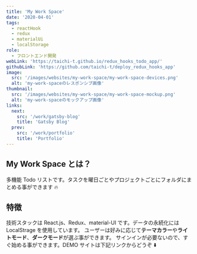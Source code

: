 ```yaml
---
title: 'My Work Space'
date: '2020-04-01'
tags:
  - reactHook
  - redux
  - materialUi
  - localStorage
role:
  - フロントエンド開発
webLink: 'https://taichi-t.github.io/redux_hooks_todo_app/'
githubLink: 'https://github.com/taichi-t/deploy_redux_hooks_app'
image:
  src: '/images/websites/my-work-space/my-work-space-devices.png'
  alt: 'my-work-spaceのレスポンシブ画像'
thumbnail:
  src: '/images/websites/my-work-space/my-work-space-mockup.png'
  alt: 'my-work-spaceのモックアップ画像'
links:
  next:
    src: '/work/gatsby-blog'
    title: 'Gatsby Blog'
  prev:
    src: '/work/portfolio'
    title: 'Portfolio'
---
```


## My Work Space とは？

多機能 Todo リストです。タスクを曜日ごとやプロジェクトごとにフォルダにまとめる事ができます 🔥

## 特徴

技術スタックは React.js、Redux、material-UI です。データの永続化には LocalStrage を使用しています。
ユーザーは好みに応じて**テーマカラー**や**ライトモード**、**ダークモード**が選ぶ事ができます。
サインインが必要ないので、すぐ始める事ができます。DEMO サイトは下記リンクからどうぞ ⬇️
